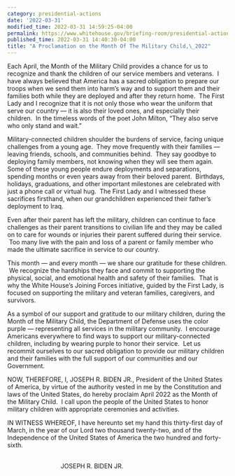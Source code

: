 ```yaml
---
category: presidential-actions
date: '2022-03-31'
modified_time: 2022-03-31 14:59:25-04:00
permalink: https://www.whitehouse.gov/briefing-room/presidential-actions/2022/03/31/a-proclamation-on-the-month-of-the-military-child-2022/
published_time: 2022-03-31 14:40:30-04:00
title: "A Proclamation on the Month Of The Military Child,\_2022"
---
```

 
Each April, the Month of the Military Child provides a chance for us to
recognize and thank the children of our service members and veterans.  I
have always believed that America has a sacred obligation to prepare our
troops when we send them into harm’s way and to support them and their
families both while they are deployed and after they return home.  The
First Lady and I recognize that it is not only those who wear the
uniform that serve our country — it is also their loved ones, and
especially their children.  In the timeless words of the poet John
Milton, “They also serve who only stand and wait.”  
  
Military-connected children shoulder the burdens of service, facing
unique challenges from a young age.  They move frequently with their
families — leaving friends, schools, and communities behind.  They say
goodbye to deploying family members, not knowing when they will see them
again.  Some of these young people endure deployments and separations,
spending months or even years away from their beloved parent.
 Birthdays, holidays, graduations, and other important milestones are
celebrated with just a phone call or virtual hug.  The First Lady and I
witnessed these sacrifices firsthand, when our grandchildren experienced
their father’s deployment to Iraq.  
  
Even after their parent has left the military, children can continue to
face challenges as their parent transitions to civilian life and they
may be called on to care for wounds or injuries their parent suffered
during their service.  Too many live with the pain and loss of a parent
or family member who made the ultimate sacrifice in service to our
country.  
  
This month — and every month — we share our gratitude for these
children.  We recognize the hardships they face and commit to supporting
the physical, social, and emotional health and safety of their families.
 That is why the White House’s Joining Forces initiative, guided by the
First Lady, is focused on supporting the military and veteran families,
caregivers, and survivors.    
  
As a symbol of our support and gratitude to our military children,
during the Month of the Military Child, the Department of Defense uses
the color purple — representing all services in the military community.
 I encourage Americans everywhere to find ways to support our
military-connected children, including by wearing purple to honor their
service.  Let us recommit ourselves to our sacred obligation to provide
our military children and their families with the full support of our
communities and our Government.  
  
NOW, THEREFORE, I, JOSEPH R. BIDEN JR., President of the United States
of America, by virtue of the authority vested in me by the Constitution
and laws of the United States, do hereby proclaim April 2022 as the
Month of the Military Child.  I call upon the people of the United
States to honor military children with appropriate ceremonies and
activities.  
  
IN WITNESS WHEREOF, I have hereunto set my hand this thirty-first day of
March, in the year of our Lord two thousand twenty-two, and of the
Independence of the United States of America the two hundred and
forty-sixth.  
   

                               JOSEPH R. BIDEN JR.

